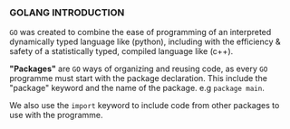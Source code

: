 ### GOLANG INTRODUCTION

`GO` was created to combine the ease of programming of an interpreted dynamically typed language like (python), including with the efficiency & safety of a statistically typed, compiled language like (c++).

**"Packages"** are `GO` ways of organizing and reusing code, as every `GO` programme must start with the package declaration. This include the "package" keyword and the name of the package. e.g `package main`.

We also use the `import` keyword to include code from other packages to use with the programme.